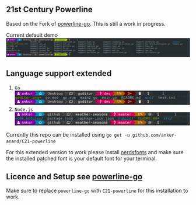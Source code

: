 ## 21st Century Powerline

Based on the Fork of [powerline-go](https://github.com/justjanne/powerline-go). This is still a work in progress.

Current default demo
![](gitpowerline.jpeg)

## Language support extended

1. `Go`
   ![](demoImages/golangPatched.jpeg)
2. `Node.js`
   ![](demoImages/nodejsPatched.jpeg)

Currently this repo can be installed using `go get -u github.com/ankur-anand/C21-powerline`

For this extended version to work please install [nerdsfonts](https://nerdfonts.com/) and make sure the installed patched font is your default font for your terminal.

## Licence and Setup see [powerline-go](https://github.com/justjanne/powerline-go)

Make sure to replace `powerline-go` with `C21-powerline` for this installation to work.

